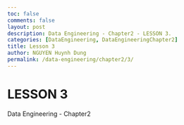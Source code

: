 ```yaml
---
toc: false
comments: false
layout: post
description: Data Engineering - Chapter2 - LESSON 3.
categories: [DataEngineering, DataEngineeringChapter2]
title: Lesson 3
author: NGUYEN Huynh Dung
permalink: /data-engineering/chapter2/3/
---
```


# LESSON 3
Data Engineering - Chapter2




